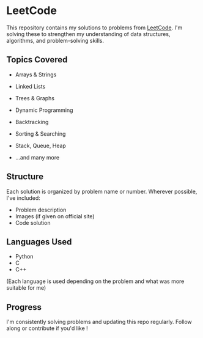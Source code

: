 # LeetCode

This repository contains my solutions to problems from [LeetCode](https://leetcode.com/). I'm solving these to strengthen my understanding of data structures, algorithms, and problem-solving skills.

## Topics Covered

- Arrays & Strings
- Linked Lists
- Trees & Graphs
- Dynamic Programming
- Backtracking
- Sorting & Searching
- Stack, Queue, Heap

- ...and many more

## Structure

Each solution is organized by problem name or number. Wherever possible, I've included:
- Problem description
- Images (if given on official site)
- Code solution

## Languages Used

- Python
- C
- C++

(Each language is used depending on the problem and what was more suitable for me)

## Progress

I'm consistently solving problems and updating this repo regularly. Follow along or contribute if you'd like !
